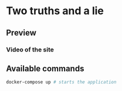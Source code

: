 # Two truths and a lie

## Preview

### Video of the site

## Available commands

```bash
docker-compose up # starts the application
```
